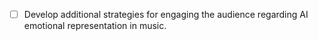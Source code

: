 - [ ] Develop additional strategies for engaging the audience regarding AI emotional representation in music.